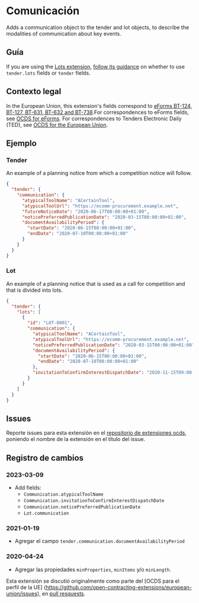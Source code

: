 # Comunicación

Adds a communication object to the tender and lot objects, to describe the modalities of communication about key events.

## Guía

If you are using the [Lots extension](https://extensions.open-contracting.org/en/extensions/lots/master/), [follow its guidance](https://extensions.open-contracting.org/en/extensions/lots/master/#guidance) on whether to use `tender.lots` fields or `tender` fields.

## Contexto legal

In the European Union, this extension's fields correspond to [eForms BT-124, BT-127, BT-631, BT-632 and BT-738](https://docs.ted.europa.eu/eforms/latest/reference/business-terms/).For correspondences to eForms fields, see [OCDS for eForms](https://standard.open-contracting.org/profiles/eforms/latest/en/). For correspondences to Tenders Electronic Daily (TED), see [OCDS for the European Union](https://standard.open-contracting.org/profiles/eu/latest/en/).

## Ejemplo

### Tender

An example of a planning notice from which a competition notice will follow.

```json
{
  "tender": {
    "communication": {
      "atypicalToolName": "ACertainTool",
      "atypicalToolUrl": "https://ecomm-procurement.example.net",
      "futureNoticeDate": "2020-06-17T00:00:00+01:00",
      "noticePreferredPublicationDate": "2020-03-15T00:00:00+01:00",
      "documentAvailabilityPeriod": {
        "startDate": "2020-06-15T00:00:00+01:00",
        "endDate": "2020-07-10T00:00:00+01:00"
      }
    }
  }
}
```

### Lot

An example of a planning notice that is used as a call for competition and that is divided into lots.

```json
{
  "tender": {
    "lots": [
      {
        "id": "LOT-0001",
        "communication": {
          "atypicalToolName": "ACertainTool",
          "atypicalToolUrl": "https://ecomm-procurement.example.net",
          "noticePreferredPublicationDate": "2020-03-15T00:00:00+01:00",
          "documentAvailabilityPeriod": {
            "startDate": "2020-06-15T00:00:00+01:00",
            "endDate": "2020-07-10T00:00:00+01:00"
          },
          "invitationToConfirmInterestDispatchDate": "2020-11-15T09:00:00+01:00"
        }
      }
    ]
  }
}
```

## Issues

Reporte issues para esta extensión en el [repositorio de extensiones ocds](https://github.com/open-contracting/ocds-extensions/issues), poniendo el nombre de la extensión en el título del issue.

## Registro de cambios

### 2023-03-09

- Add fields:
  - `Communication.atypicalToolName`
  - `Communication.invitationToConfirmInterestDispatchDate`
  - `Communication.noticePreferredPublicationDate`
  - `Lot.communication`

### 2021-01-19

- Agregar el campo `tender.communication.documentAvailabilityPeriod`

### 2020-04-24

- Agregar las propiedades `minProperties`, `minItems` y/o `minLength`.

Esta extensión se discutió originalmente como parte del \[OCDS para el perfil de la UE\] (https://github.com/open-contracting-extensions/european-union/issues), en [pull resquests](https://github.com/open-contracting-extensions/ocds_communication_extension/pulls?q=is%3Apr+is%3Aclosed).
